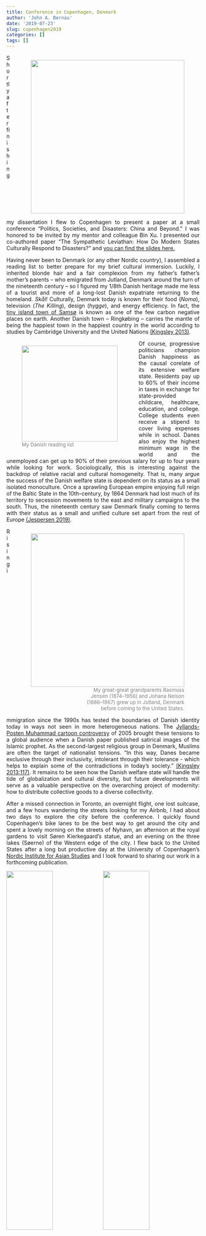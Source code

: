 ```yaml
---
title: Conference in Copenhagen, Denmark
author: 'John A. Bernau'
date: '2019-07-23'
slug: copenhagen2019
categories: []
tags: []
---
```





<figure style = "float:right; padding: 0px 0px 0px 15px">
<a href="/blog/copenhagen_poster.jpg"><img src="/blog/copenhagen_poster.jpg" height = "400" /></a>
</figure>

<div align = "justify">
Shortly after finishing my dissertation I flew to Copenhagen to present a paper at a small conference “Politics, Societies, and Disasters: China and Beyond.” I was honored to be invited by my mentor and colleague Bin Xu. I presented our co-authored paper “The Sympathetic Leviathan: How Do Modern States Culturally Respond to Disasters?” and <a href="https://drive.google.com/file/d/1V1QtGtgcBh86NfUn2KyuEI9cD-Kk6F0p/view?usp=sharing" target="_blank">you can find the slides here.</a> 

Having never been to Denmark (or any other Nordic country), I assembled a reading list to better prepare for my brief cultural immersion. Luckily, I inherited blonde hair and a fair complexion from my father’s father’s mother’s parents – who emigrated from Jutland, Denmark around the turn of the nineteenth century – so I figured my 1/8th Danish heritage made me less of a tourist and more of a long-lost Danish expatriate returning to the homeland. *Skål!* Culturally, Denmark today is known for their food (*Noma*), television (*The Killing*), design (*hygge*), and energy efficiency. In fact, the <a href="https://www.newyorker.com/magazine/2008/07/07/the-island-in-the-wind" target="_blank">tiny island town of Samsø</a> is known as one of the few carbon negative places on earth. Another Danish town – Ringkøbing – carries the mantle of being the happiest town in the happiest country in the world according to studies by Cambridge University and the United Nations [(Kingsley 2013)](#ref). 

<figure style = "float:left; padding: 0px 15px 0px 0px">
<a href="/blog/danish_books.png"><img src="/blog/danish_books.png" height = "250"></a>
<font color = "gray", size="2">
<figcaption>My Danish reading list</figcaption>
</font>
</figure>

<div align = "justify">

Of course, progressive politicians champion Danish happiness as the causal corelate of its extensive welfare state. Residents pay up to 60% of their income in taxes in exchange for state-provided childcare, healthcare, education, and college. College students even receive a stipend to cover living expenses while in school. Danes also enjoy the highest minimum wage in the world and the unemployed can get up to 90% of their previous salary for up to four years while looking for work. Sociologically, this is interesting against the backdrop of relative racial and cultural homogeneity. That is, many argue the success of the Danish welfare state is dependent on its status as a small isolated monoculture. Once a sprawling European empire enjoying full reign of the Baltic State in the 10th-century, by 1864 Denmark had lost much of its territory to secession movements to the east and military campaigns to the south. Thus, the nineteenth century saw Denmark finally coming to terms with their status as a small and unified culture set apart from the rest of Europe [(Jespersen 2019)](#ref). 

<figure style = "float:right; padding: 0px 0px 0px 15px" width = "50%">
<a href="/blog/jensens.jpg"><img src="/blog/jensens.jpg" height = "400"></a>
<font color = "gray", size="2">
<figcaption align = "right">My great-great grandparents Rasmuss</figcaption>
<figcaption align = "right">Jensen (1874–1956) and Johana Nelson</figcaption>
<figcaption align = "right">(1886–1967) grew up in Jutland, Denmark </figcaption>
<figcaption align = "right">before coming to the United States.</figcaption>
</font>
</figure>

Rising immigration since the 1990s has tested the boundaries of Danish identity today in ways not seen in more heterogeneous nations. The <a href="https://en.wikipedia.org/wiki/Jyllands-Posten_Muhammad_cartoons_controversy" target="_blank">Jyllands-Posten Muhammad cartoon controversy</a> of 2005 brought these tensions to a global audience when a Danish paper published satirical images of the Islamic prophet. As the second-largest religious group in Denmark, Muslims are often the target of nationalist tensions. “In this way, Danes became exclusive through their inclusivity, intolerant through their tolerance - which helps to explain some of the contradictions in today’s society.” [(Kingsley 2013:117)](#ref). It remains to be seen how the Danish welfare state will handle the tide of globalization and cultural diversity, but future developments will serve as a valuable perspective on the overarching project of modernity: how to distribute collective goods to a diverse collectivity.  

After a missed connection in Toronto, an overnight flight, one lost suitcase, and a few hours wandering the streets looking for my Airbnb, I had about two days to explore the city before the conference. I quickly found Copenhagen’s bike lanes to be the best way to get around the city and spent a lovely morning on the streets of Nyhavn, an afternoon at the royal gardens to visit Søren Kierkegaard’s statue, and an evening on the three lakes (Søerne) of the Western edge of the city. I flew back to the United States after a long but productive day at the University of Copenhagen’s <a href="http://www.nias.ku.dk/what-nias" target="_blank">Nordic Institute for Asian Studies</a> and I look forward to sharing our work in a forthcoming publication.


<a href="/blog/cop1.jpeg">
<img src="/blog/cop1.jpeg" style="float: left; width: 49%; margin-right: 1%; margin-bottom: 0.5em;">
</a>
<a href="/blog/cop2.jpeg">
<img src="/blog/cop2.jpeg" style="float: right; width: 49%; margin-right: 1%; margin-bottom: 0.5em;">
</a>
<a href="/blog/cop3.jpeg">
<img src="/blog/cop3.jpeg" style="float: left; width: 49%; margin-right: 1%; margin-bottom: 0.5em;">
</a>
<a href="/blog/cop4.jpeg">
<img src="/blog/cop4.jpeg" style="float: right; width: 49%; margin-right: 1%; margin-bottom: 0.5em;">
</a>

<p style="clear: both;">


<a name="ref"></a>

___

<p class="hangingindent">
<font color = "gray", size="2">
Jespersen, Knud J. V. 2019. *A History of Denmark.* 3rd edition. Oxford: Red Globe Press.  
<p class="hangingindent">
<font color = "gray", size="2">
Kingsley, Patrick. 2013. *How to Be Danish: A Journey to the Cultural Heart of Denmark.* Short Books Ltd.

</p>
___

Copyright &copy; 2019 John A. Bernau</font>
